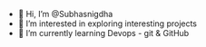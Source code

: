 - 👋 Hi, I’m @Subhasnigdha
- 👀 I’m interested in exploring interesting projects
- 🌱 I’m currently learning Devops - git & GitHub



<!---
- 💞️ I’m looking to collaborate on ...
- 📫 How to reach me ...
Subhasnigdha/Subhasnigdha is a ✨ special ✨ repository because its `README.md` (this file) appears on your GitHub profile.
You can click the Preview link to take a look at your changes.
--->

